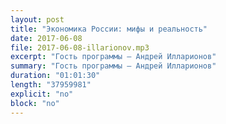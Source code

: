 ```yaml
---
layout: post
title: "Экономика России: мифы и реальность"
date: 2017-06-08
file: 2017-06-08-illarionov.mp3 
excerpt: "Гость программы — Андрей Илларионов"
summary: "Гость программы — Андрей Илларионов"
duration: "01:01:30"
length: "37959981"
explicit: "no"
block: "no"
---
```

